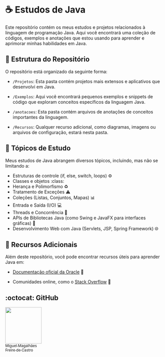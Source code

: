 # :coffee: Estudos de Java 

Este repositório contém os meus estudos e projetos relacionados à linguagem de programação Java. Aqui você encontrará uma coleção de códigos, exemplos e anotações que estou usando para aprender e aprimorar minhas habilidades em Java.

## :file_folder: Estrutura do Repositório 

O repositório está organizado da seguinte forma:

- `/Projetos`: Esta pasta contém projetos mais extensos e aplicativos que desenvolvi em Java.

- `/Exemplos`: Aqui você encontrará pequenos exemplos e snippets de código que exploram conceitos específicos da linguagem Java.

- `/anotacoes`: Esta pasta contém arquivos de anotações de conceitos importantes da linguagem.

- `/Recursos`: Qualquer recurso adicional, como diagramas, imagens ou arquivos de configuração, estará nesta pasta.

## :notebook: Tópicos de Estudo

Meus estudos de Java abrangem diversos tópicos, incluindo, mas não se limitando a:

- Estruturas de controle (if, else, switch, loops) :gear:
- Classes e objetos :class:
- Herança e Polimorfismo :recycle:
- Tratamento de Exceções :warning:
- Coleções (Listas, Conjuntos, Mapas) :bar_chart:
- Entrada e Saída (I/O) :computer:
- Threads e Concorrência :thread:
- APIs de Bibliotecas Java (como Swing e JavaFX para interfaces gráficas) :art:
- Desenvolvimento Web com Java (Servlets, JSP, Spring Framework) :globe_with_meridians:

## :link: Recursos Adicionais 

Além deste repositório, você pode encontrar recursos úteis para aprender Java em:

- [Documentação oficial da Oracle](https://docs.oracle.com/en/java/) :book:

- Comunidades online, como o [Stack Overflow](https://stackoverflow.com/questions/tagged/java) :speech_balloon:

## :octocat: GitHub 
[<img loading="lazy" src="https://avatars.githubusercontent.com/u/104601913?v=4" width=115><br><sub>Miguel Magalhães <br> Freire de Castro</sub>](https://github.com/MiguelMagCastro)
